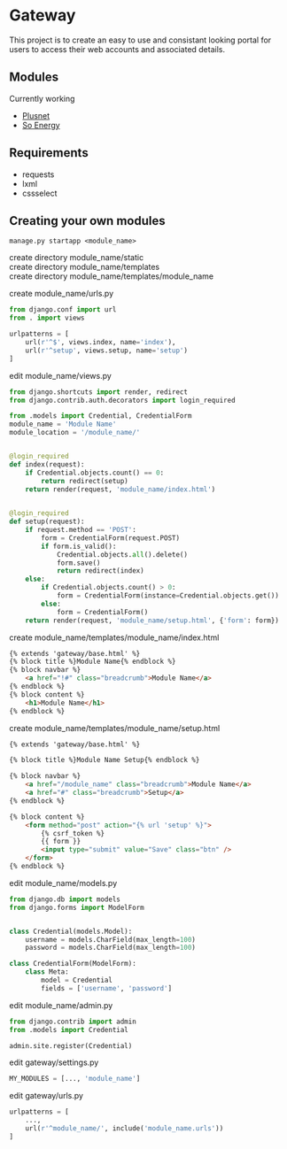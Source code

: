# Gateway

This project is to create an easy to use and consistant looking portal for users to access their web accounts and associated details. 

## Modules
Currently working
- [Plusnet](https://plus.net)
- [So Energy](https://so.energy)

## Requirements
- requests
- lxml
- cssselect

## Creating your own modules
```text
manage.py startapp <module_name>
```

create directory module_name/static  
create directory module_name/templates  
create directory module_name/templates/module_name

create module_name/urls.py

```python
from django.conf import url
from . import views

urlpatterns = [
    url(r'^$', views.index, name='index'),
    url(r'^setup', views.setup, name='setup')
]
```

edit module_name/views.py

```python
from django.shortcuts import render, redirect
from django.contrib.auth.decorators import login_required

from .models import Credential, CredentialForm
module_name = 'Module Name'
module_location = '/module_name/'


@login_required
def index(request):
    if Credential.objects.count() == 0:
        return redirect(setup)
    return render(request, 'module_name/index.html')

    
@login_required
def setup(request):
    if request.method == 'POST':
        form = CredentialForm(request.POST)
        if form.is_valid():
            Credential.objects.all().delete()
            form.save()
            return redirect(index)
    else:
        if Credential.objects.count() > 0:
            form = CredentialForm(instance=Credential.objects.get())
        else:
            form = CredentialForm()
    return render(request, 'module_name/setup.html', {'form': form})		
```

create module_name/templates/module_name/index.html

```html
{% extends 'gateway/base.html' %}
{% block title %}Module Name{% endblock %}
{% block navbar %}
    <a href="!#" class="breadcrumb">Module Name</a>
{% endblock %}
{% block content %}
    <h1>Module Name</h1>
{% endblock %}
```

create module_name/templates/module_name/setup.html

```html
{% extends 'gateway/base.html' %}

{% block title %}Module Name Setup{% endblock %}

{% block navbar %}
    <a href="/module_name" class="breadcrumb">Module Name</a>
    <a href="#" class="breadcrumb">Setup</a>
{% endblock %}

{% block content %}
    <form method="post" action="{% url 'setup' %}">
        {% csrf_token %}
        {{ form }}
        <input type="submit" value="Save" class="btn" />
    </form>
{% endblock %}
```

edit module_name/models.py

```python
from django.db import models
from django.forms import ModelForm


class Credential(models.Model):
    username = models.CharField(max_length=100)
    password = models.CharField(max_length=100)

class CredentialForm(ModelForm):
    class Meta:
        model = Credential
        fields = ['username', 'password']
 ```

edit module_name/admin.py

```python
from django.contrib import admin
from .models import Credential

admin.site.register(Credential)
```

edit gateway/settings.py

```python
MY_MODULES = [..., 'module_name']
```

edit gateway/urls.py

```python
urlpatterns = [
    ...,
    url(r'^module_name/', include('module_name.urls'))
]
```

